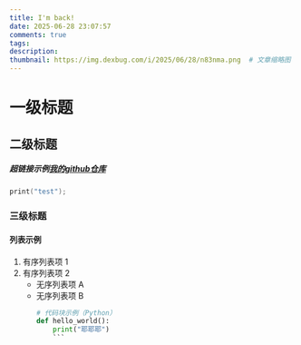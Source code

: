 ```yaml
---
title: I'm back!
date: 2025-06-28 23:07:57
comments: true
tags: 
description: 
thumbnail: https://img.dexbug.com/i/2025/06/28/n83nma.png  # 文章缩略图（可选）
---
```


# 一级标题


## 二级标题

##### 超链接示例[我的github仓库](https://github.com/ShenKeyang) 

 ```c++
 print("test");
```

### 三级标题

#### 列表示例

1. 有序列表项 1
2. 有序列表项 2
   - 无序列表项 A
   - 无序列表项 B
     ```python
     # 代码块示例（Python）
     def hello_world():
         print("耶耶耶")
         ```